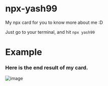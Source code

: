 # npx-yash99
My npx card for you to know more about me :D

Just go to your terminal, and hit `npx yash99`


# Example


### Here is the end result of my card.

![image](https://media.discordapp.net/attachments/714766348588417055/833233277913399326/Screenshot_2021-04-18_102048.png?width=1394&height=669)

